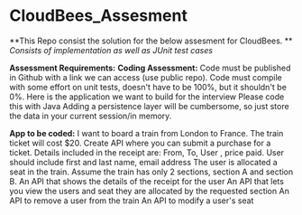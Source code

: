 # CloudBees_Assesment
**This Repo consist the solution for the below assesment for CloudBees. **
_Consists of implementation as well as JUnit test cases_

**Assessment Requirements:**
**Coding Assessment:**
Code must be published in Github with a link we can access (use public repo).
Code must compile with some effort on unit tests, doesn't have to be 100%, but it shouldn't be 0%.
Here is the application we want to build for the interview
Please code this with Java
Adding a persistence layer will be cumbersome, so just store the data in your current session/in memory.


**App to be coded:**
I want to board a train from London to France. The train ticket will cost $20.
Create API where you can submit a purchase for a ticket. Details included in the receipt are:
From, To, User , price paid.
User should include first and last name, email address
The user is allocated a seat in the train. Assume the train has only 2 sections, section A and section B.
An API that shows the details of the receipt for the user
An API that lets you view the users and seat they are allocated by the requested section
An API to remove a user from the train
An API to modify a user's seat
